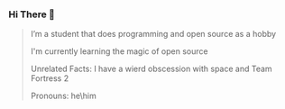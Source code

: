### Hi There 👋

> I’m a student that does programming and open source as a hobby
> 
> I'm currently learning the magic of open source 
> 
> Unrelated Facts: I have a wierd obscession with space  and Team Fortress 2
> 
> Pronouns: he\him
> 



<!--
**UnrealApex/UnrealApex** is a ✨ _special_ ✨ repository because its `README.md` (this file) appears on your GitHub profile.

Here are some ideas to get you started:

- 🔭 I’m currently working on ...
- 🌱 I’m currently learning ...
- 👯 I’m looking to collaborate on ...
- 🤔 I’m looking for help with ...
- 💬 Ask me about ...
- 📫 How to reach me: ...
- 😄 Pronouns: he\him
- ⚡ Fun fact: ...
-->
